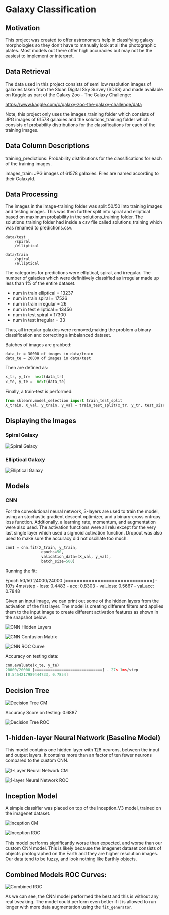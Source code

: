 # Galaxy Classification

## Motivation
This project was created to offer astronomers help in classifying galaxy morphologies so they don't have to manually look at all the photographic plates. Most models out there offer high accuracies but may not be the easiest to implement or interpret.


## Data Retrieval

The data used in this project consists of semi low resolution images of galaxies taken from the Sloan Digital Sky Survey (SDSS) and made available on Kaggle as part of the Galaxy Zoo - The Galaxy Challenge:

https://www.kaggle.com/c/galaxy-zoo-the-galaxy-challenge/data 

Note, this project only uses the images_training folder which consists of JPG images of 61578 galaxies and the solutions_training folder which consists of probability distributions for the classifications for each of the training images. 

## Data Column Descriptions
training_predictions: Probability distributions for the classifications for each of the training images.

images_train: JPG images of 61578 galaxies. Files are named according to their GalaxyId.

## Data Processing

The images in the image-training folder was split 50/50 into training images and testing images. This was then further split into spiral and elliptical based on maximum probability in the solutions_training folder. The solutions_training folder had inside a csv file called solutions_training which was renamed to predictions.csv. 

```
data/test
    /spiral
    /elliptical
```

```
data/train
    /spiral
    /elliptical
```

The categories for predictions were elliptical, spiral, and irregular. The number of galaxies which were definitively classified as irregular made up less than 1% of the entire dataset. 

* num in train elliptical = 13237 
* num in train spiral = 17526 
* num in train irregular = 26 
* num in test elliptical = 13456 
* num in test spiral = 17300 
* num in test irregular = 33 

Thus, all irregular galaxies were removed,making the problem a binary classification and correcting a imbalanced dataset. 

Batches of images are grabbed:
```
data_tr = 30000 of images in data/train
data_te = 20000 of images in data/test
```
Then are defined as:
```python
x_tr, y_tr=  next(data_tr)
x_te, y_te =  next(data_te)
```
Finally, a train-test is performed:

```python
from sklearn.model_selection import train_test_split
X_train, X_val, y_train, y_val = train_test_split(x_tr, y_tr, test_size=0.20, random_state=123)
```

## Displaying the Images

### Spiral Galaxy 
![Spiral Galaxy](data/train/spiral/177755.jpg 'Spiral Galaxy 177755')

### Elliptical Galaxy
![Elliptical Galaxy](data/train/elliptical/100078.jpg 'Elliptical Galaxy 100078')

## Models

### CNN
For the convolutional neural network, 3-layers are used to train the model, using an stochastic gradient descent optimizer, and a binary-cross entropy loss function. Addtionally, a learning rate, momentum, and augmentation were also used. The activation functions were all relu except for the very last single layer which used a sigmoid activation function. Dropout was also used to make sure the accuracy did not oscillate too much. 

```python
cnn1 = cnn.fit(X_train, y_train,
                epochs=50,
                validation_data=(X_val, y_val),
                batch_size=500)
```
Running the fit:

Epoch 50/50
24000/24000 [==============================] - 107s 4ms/step - loss: 0.4483 - acc: 0.8303 - val_loss: 0.5667 - val_acc: 0.7848

Given an input image, we can print out some of the hidden layers from the activation of the first layer. The model is creating different filters and applies them to the input image to create different activation features as shown in the snapshot below. 

![CNN Hidden Layers](figures/hidden_layers_cnn.png 'Hidden Layers CNN')

![CNN Confusion Matrix](figures/CNN_ConfusionMatrix.png 'CNN Confusion Matrix')

![CNN ROC Curve](figures/CNN_ROC.png 'CNN ROC Curve')

Accuracy on testing data:
``` python
cnn.evaluate(x_te, y_te)
20000/20000 [==============================] - 27s 1ms/step
[0.5454217989444733, 0.7854]
```

## Decision Tree
![Decision Tree CM](figures/DecisionTree_ConfusionMatrix.png 'Decision Tree Confusion Matrix') 

Accuracy Score on testing: 0.6887

![Decision Tree ROC](figures/DecisionTree_ROC.png 'Decision ROC')


## 1-hidden-layer Neural Network (Baseline Model)

This model contains one hidden layer with 128 neurons, between the input and output layers. It contains more than an factor of ten fewer neurons compared to the custom CNN.

![1-Layer Neural Network CM](figures/Baseline_MLP_ConfusionMatrix.png 'Baseline Neural Network CM') 

![1-layer Neural Network ROC](figures/BaselineMLP_ROC.png 'Baseline Neural Network ROC')

## Inception Model

A simple classifier was placed on top of the Inception_V3 model, trained on the imagenet dataset.

![Inception CM](figures/Inception_ConfusionMatrix.png 'Incpetion Confusion Matrix')

![Inception ROC](figures/Inception_ROC.png 'Inception ROC')

This model performs significantly worse than expected, and worse than our custom CNN model. This is likely because the imagenet dataset consists of objects photographed on the Earth and they are higher resolution images. Our data tend to be fuzzy, and look nothing like Earthly objects. 

## Combined Models ROC Curves:
![Combined ROC](figures/all_models_roc.png 'Combined ROC')

As we can see, the CNN model performed the best and this is without any real tweaking. The model could perform even better if it is allowed to run longer with more data augmentation using the `fit_generator`. 


